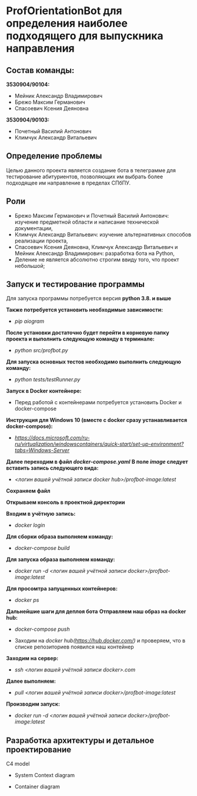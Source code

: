 # ProfOrientationBot для определения наиболее подходящего для выпускника направления

## Состав команды: 
**3530904/90104:**
* Мейник Александр Владимирович
* Брежо Максим Германович
* Спасоевич Ксения Деяновна 

**3530904/90103:**
* Почетный Василий Антонович
* Климчук Александр Витальевич

## Определение проблемы
Целью данного проекта является создание бота в телеграмме для тестирование абитуриентов, позволяющих им выбрать более подходящее им направление в пределах СПбПУ.

## Роли
* Брежо Максим Германович и Почетный Василий Антонович: изучение предметной области и написание технической документации,
* Климчук Александр Витальевич: изучение альтернативных способов реализации проекта,
* Спасоевич Ксения Деяновна, Климчук Александр Витальевич и Мейник Александр Владимирович: разработка бота на Python,
* Деление не является абсолютно строгим ввиду того, что проект небольшой;

## Запуск и тестирование программы
Для запуска программы потребуется версия **python 3.8. и выше**

**Также потребуется установить необходимые зависимости:**
* *pip aiogram*

**После установки достаточно будет перейти в корневую папку проекта и выполнить следующую команду в терминале:**
* *python src/profbot.py*

**Для запуска основных тестов необходимо выполнить следующую команду:**
* *python tests/testRunner.py*

**Запуск в Docker контейнере:**
* Перед работой с контейнерами потребуется установить Docker и docker-compose

**Инструкция для Windows 10 (вместе с docker сразу устанавливается docker-compose):**
* *https://docs.microsoft.com/ru-ru/virtualization/windowscontainers/quick-start/set-up-environment?tabs=Windows-Server*

**Далее переходим в файл *docker-compose.yaml***
**В поле *image* следует вставить запись следующего вида:**
* *<логин вашей учётной записи docker hub>/profbot-image:latest*

**Сохраняем файл**

**Открываем консоль в проектной директории**

**Входим в учётную запись:**
* *docker login*

**Для сборки образа выполняем команду:**
* *docker-compose build*

**Для запуска образа выполняем команду:**
* *docker run -d <логин вашей учётной записи docker>/profbot-image:latest*

**Для просомтра запущенных контейнеров:**
* *docker ps*

**Дальнейшие шаги для деплоя бота**
**Отправляем наш образ на docker hub:**
* *docker-compose push*

* Заходим на *docker hub(https://hub.docker.com/)* и проверяем, что в списке репозиториев появился наш контейнер

**Заходим на сервер:**
* *ssh <логин вашей учётной записи docker>.com*

**Далее выполняем:**
* *pull <логин вашей учётной записи docker>/profbot-image:latest*

**Производим запуск:**
* *docker run -d <логин вашей учётной записи docker>/profbot-image:latest*

## Разработка архитектуры и детальное проектирование
C4 model
* System Context diagram

* Container diagram
